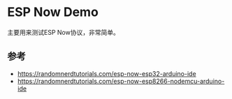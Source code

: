 <!--
 Copyright (C) 2024 wwhai

 This program is free software: you can redistribute it and/or modify
 it under the terms of the GNU Affero General Public License as
 published by the Free Software Foundation, either version 3 of the
 License, or (at your option) any later version.

 This program is distributed in the hope that it will be useful,
 but WITHOUT ANY WARRANTY; without even the implied warranty of
 MERCHANTABILITY or FITNESS FOR A PARTICULAR PURPOSE.  See the
 GNU Affero General Public License for more details.

 You should have received a copy of the GNU Affero General Public License
 along with this program.  If not, see <https://www.gnu.org/licenses/>.
-->

# ESP Now Demo
主要用来测试ESP Now协议，非常简单。

## 参考
- https://randomnerdtutorials.com/esp-now-esp32-arduino-ide
- https://randomnerdtutorials.com/esp-now-esp8266-nodemcu-arduino-ide